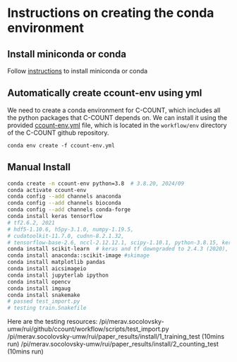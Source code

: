 # Instructions on creating the conda environment 

## Install miniconda or conda

Follow [instructions](https://www.anaconda.com/docs/getting-started/miniconda/install) to install miniconda or conda


## Automatically create ccount-env using yml

We need to create a conda environment for C-COUNT, which includes all the python packages that C-COUNT depends on.
We can install it using the provided [ccount-env.yml]() file, which is located in the `workflow/env` directory of the C-COUNT github repository.

```commandline
conda env create -f ccount-env.yml
```

## Manual Install

```bash
conda create -n ccount-env python=3.8  # 3.8.20, 2024/09
conda activate ccount-env
conda config --add channels anaconda
conda config --add channels bioconda
conda config --add channels conda-forge
conda install keras tensorflow 
# tf2.6.2, 2021
# hdf5-1.10.6, h5py-3.1.0, numpy-1.19.5,
# cudatoolkit-11.7.0, cudnn-8.2.1.32,
# tensorflow-base-2.6, nccl-2.12.12.1, scipy-1.10.1, python-3.8.15, keras 2.6
conda install scikit-learn  # keras and tf downgraded to 2.4.3 (2020), h5py to 2.1
conda install anaconda::scikit-image #skimage
conda install matplotlib pandas
conda install aicsimageio
conda install jupyterlab ipython
conda install opencv
conda install imgaug
conda install snakemake
# passed test_import.py
# testing train.Snakefile
```

Here are the testing resources:
/pi/merav.socolovsky-umw/rui/github/ccount/workflow/scripts/test_import.py
/pi/merav.socolovsky-umw/rui/paper_results/install/1_training_test (10mins run)
/pi/merav.socolovsky-umw/rui/paper_results/install/2_counting_test (10mins run)

